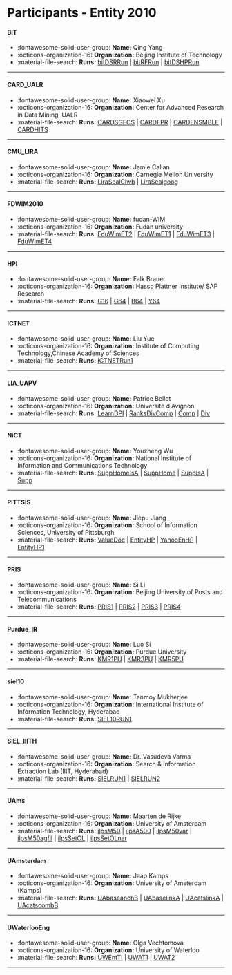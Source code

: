 # Participants - Entity 2010 

#### BIT
 - :fontawesome-solid-user-group: **Name:** Qing Yang
 - :octicons-organization-16: **Organization:** Beijing Institute of Technology
 - :material-file-search: **Runs:** [bitDSRRun](./runs.md#bitdsrrun) | [bitRFRun](./runs.md#bitrfrun) | [bitDSHPRun](./runs.md#bitdshprun)

---
#### CARD_UALR
 - :fontawesome-solid-user-group: **Name:** Xiaowei Xu
 - :octicons-organization-16: **Organization:** Center for Advanced Research in Data Mining, UALR
 - :material-file-search: **Runs:** [CARDSGFCS](./runs.md#cardsgfcs) | [CARDFPR](./runs.md#cardfpr) | [CARDENSMBLE](./runs.md#cardensmble) | [CARDHITS](./runs.md#cardhits)

---
#### CMU_LIRA
 - :fontawesome-solid-user-group: **Name:** Jamie Callan
 - :octicons-organization-16: **Organization:** Carnegie Mellon University
 - :material-file-search: **Runs:** [LiraSealClwb](./runs.md#lirasealclwb) | [LiraSealgoog](./runs.md#lirasealgoog)

---
#### FDWIM2010
 - :fontawesome-solid-user-group: **Name:** fudan-WIM
 - :octicons-organization-16: **Organization:** Fudan university
 - :material-file-search: **Runs:** [FduWimET2](./runs.md#fduwimet2) | [FduWimET1](./runs.md#fduwimet1) | [FduWimET3](./runs.md#fduwimet3) | [FduWimET4](./runs.md#fduwimet4)

---
#### HPI
 - :fontawesome-solid-user-group: **Name:** Falk Brauer
 - :octicons-organization-16: **Organization:** Hasso Plattner Institute/ SAP Research
 - :material-file-search: **Runs:** [G16](./runs.md#g16) | [G64](./runs.md#g64) | [B64](./runs.md#b64) | [Y64](./runs.md#y64)

---
#### ICTNET
 - :fontawesome-solid-user-group: **Name:** Liu Yue
 - :octicons-organization-16: **Organization:** Institute of Computing Technology,Chinese Academy of Sciences
 - :material-file-search: **Runs:** [ICTNETRun1](./runs.md#ictnetrun1)

---
#### LIA_UAPV
 - :fontawesome-solid-user-group: **Name:** Patrice Bellot
 - :octicons-organization-16: **Organization:** Université d'Avignon
 - :material-file-search: **Runs:** [LearnDPI](./runs.md#learndpi) | [RanksDivComp](./runs.md#ranksdivcomp) | [Comp](./runs.md#comp) | [Div](./runs.md#div)

---
#### NiCT
 - :fontawesome-solid-user-group: **Name:** Youzheng Wu
 - :octicons-organization-16: **Organization:** National Institute of Information and Communications Technology
 - :material-file-search: **Runs:** [SuppHomeIsA](./runs.md#supphomeisa) | [SuppHome](./runs.md#supphome) | [SuppIsA](./runs.md#suppisa) | [Supp](./runs.md#supp)

---
#### PITTSIS
 - :fontawesome-solid-user-group: **Name:** Jiepu Jiang
 - :octicons-organization-16: **Organization:** School of Information Sciences, University of Pittsburgh
 - :material-file-search: **Runs:** [ValueDoc](./runs.md#valuedoc) | [EntityHP](./runs.md#entityhp) | [YahooEnHP](./runs.md#yahooenhp) | [EntityHP1](./runs.md#entityhp1)

---
#### PRIS
 - :fontawesome-solid-user-group: **Name:** Si Li
 - :octicons-organization-16: **Organization:** Beijing University of Posts and Telecommunications
 - :material-file-search: **Runs:** [PRIS1](./runs.md#pris1) | [PRIS2](./runs.md#pris2) | [PRIS3](./runs.md#pris3) | [PRIS4](./runs.md#pris4)

---
#### Purdue_IR
 - :fontawesome-solid-user-group: **Name:** Luo Si
 - :octicons-organization-16: **Organization:** Purdue University
 - :material-file-search: **Runs:** [KMR1PU](./runs.md#kmr1pu) | [KMR3PU](./runs.md#kmr3pu) | [KMR5PU](./runs.md#kmr5pu)

---
#### siel10
 - :fontawesome-solid-user-group: **Name:** Tanmoy Mukherjee
 - :octicons-organization-16: **Organization:** International Institute of Information Technology, Hyderabad
 - :material-file-search: **Runs:** [SIEL10RUN1](./runs.md#siel10run1)

---
#### SIEL_IIITH
 - :fontawesome-solid-user-group: **Name:** Dr. Vasudeva Varma
 - :octicons-organization-16: **Organization:** Search & Information Extraction Lab (IIIT, Hyderabad)
 - :material-file-search: **Runs:** [SIELRUN1](./runs.md#sielrun1) | [SIELRUN2](./runs.md#sielrun2)

---
#### UAms
 - :fontawesome-solid-user-group: **Name:** Maarten de Rijke
 - :octicons-organization-16: **Organization:** University of Amsterdam
 - :material-file-search: **Runs:** [ilpsM50](./runs.md#ilpsm50) | [ilpsA500](./runs.md#ilpsa500) | [ilpsM50var](./runs.md#ilpsm50var) | [ilpsM50agfil](./runs.md#ilpsm50agfil) | [ilpsSetOL](./runs.md#ilpssetol) | [ilpsSetOLnar](./runs.md#ilpssetolnar)

---
#### UAmsterdam
 - :fontawesome-solid-user-group: **Name:** Jaap Kamps
 - :octicons-organization-16: **Organization:** University of Amsterdam (Kamps)
 - :material-file-search: **Runs:** [UAbaseanchB](./runs.md#uabaseanchb) | [UAbaselinkA](./runs.md#uabaselinka) | [UAcatslinkA](./runs.md#uacatslinka) | [UAcatscombB](./runs.md#uacatscombb)

---
#### UWaterlooEng
 - :fontawesome-solid-user-group: **Name:** Olga Vechtomova
 - :octicons-organization-16: **Organization:** University of Waterloo
 - :material-file-search: **Runs:** [UWEntTI](./runs.md#uwentti) | [UWAT1](./runs.md#uwat1) | [UWAT2](./runs.md#uwat2)

---

